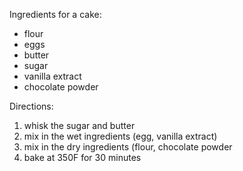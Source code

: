 Ingredients for a cake:
* flour
* eggs
* butter
* sugar
* vanilla extract
* chocolate powder

Directions:
1. whisk the sugar and butter
2. mix in the wet ingredients (egg, vanilla extract)
3. mix in the dry ingredients (flour, chocolate powder
4. bake at 350F for 30 minutes
